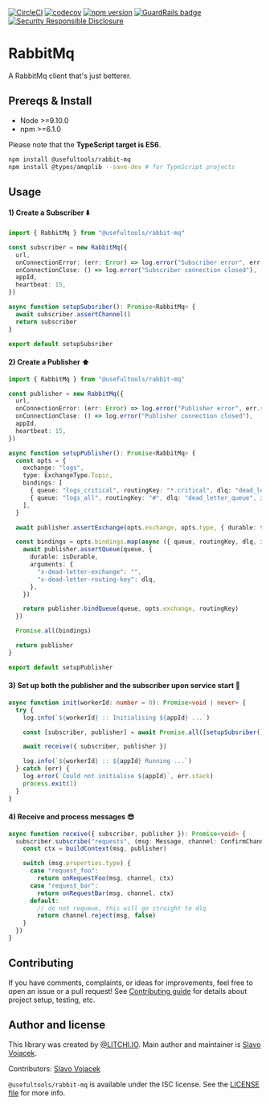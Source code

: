 [![CircleCI](https://circleci.com/gh/litchi-io/rabbit-mq.svg?style=svg)](https://circleci.com/gh/litchi-io/rabbit-mq)
[![codecov](https://codecov.io/gh/litchi-io/rabbit-mq/branch/master/graph/badge.svg)](https://codecov.io/gh/litchi-io/rabbit-mq)
[![npm version](https://img.shields.io/npm/v/@usefultools/rabbit-mq.svg)](https://www.npmjs.com/package/@usefultools/rabbit-mq)
[![GuardRails badge](https://badges.production.guardrails.io/litchi-io/rabbit-mq.svg)](https://www.guardrails.io)
[![Security Responsible Disclosure](https://img.shields.io/badge/Security-Responsible%20Disclosure-yellow.svg)](https://github.com/litchi-io/rabbit-mq/blob/master/SECURITY.md)

# RabbitMq

A RabbitMq client that's just betterer.

## Prereqs & Install

* Node >=9.10.0
* npm >=6.1.0

Please note that the **TypeScript target is ES6**.

```sh
npm install @usefultools/rabbit-mq
npm install @types/amqplib --save-dev # for TypeScript projects
```

## Usage

#### 1) Create a Subscriber ⬇️

```typescript
import { RabbitMq } from "@usefultools/rabbit-mq"

const subscriber = new RabbitMq({
  url,
  onConnectionError: (err: Error) => log.error("Subscriber error", err.stack),
  onConnectionClose: () => log.error("Subscriber connection closed"),
  appId,
  heartbeat: 15,
})

async function setupSubsriber(): Promise<RabbitMq> {
  await subscriber.assertChannel()
  return subscriber
}

export default setupSubsriber

```

#### 2) Create a Publisher ⬆️

```typescript
import { RabbitMq } from "@usefultools/rabbit-mq"

const publisher = new RabbitMq({
  url,
  onConnectionError: (err: Error) => log.error("Publisher error", err.stack),
  onConnectionClose: () => log.error("Publisher connection closed"),
  appId,
  heartbeat: 15,
})

async function setupPublisher(): Promise<RabbitMq> {
  const opts = {
    exchange: "logs",
    type: ExchangeType.Topic,
    bindings: [
      { queue: "logs_critical", routingKey: "*.critical", dlq: "dead_letter_queue", isDurable: true },
      { queue: "logs_all", routingKey: "#", dlq: "dead_letter_queue", isDurable: true },
    ],
  }

  await publisher.assertExchange(opts.exchange, opts.type, { durable: true })

  const bindings = opts.bindings.map(async ({ queue, routingKey, dlq, isDurable }) => {
    await publisher.assertQueue(queue, {
      durable: isDurable,
      arguments: {
        "x-dead-letter-exchange": "",
        "x-dead-letter-routing-key": dlq,
      },
    })

    return publisher.bindQueue(queue, opts.exchange, routingKey)
  })

  Promise.all(bindings)

  return publisher
}

export default setupPublisher

```

#### 3) Set up both the publisher and the subscriber upon service start 🔌

```typescript
async function init(workerId: number = 0): Promise<void | never> {
  try {
    log.info(`${workerId} :: Initialising ${appId} ...`)

    const [subscriber, publisher] = await Promise.all([setupSubsriber(), setupPublisher()])

    await receive({ subscriber, publisher })

    log.info(`${workerId} :: ${appId} Running ...`)
  } catch (err) {
    log.error(`Could not initialise ${appId}`, err.stack)
    process.exit(1)
  }
}

```

#### 4) Receive and process messages 😎

```typescript
async function receive({ subscriber, publisher }): Promise<void> {
  subscriber.subscribe("requests", (msg: Message, channel: ConfirmChannel) => {
    const ctx = buildContext(msg, publisher)

    switch (msg.properties.type) {
      case "request_foo":
        return onRequestFoo(msg, channel, ctx)
      case "request_bar":
        return onRequestBar(msg, channel, ctx)
      default:
        // do not requeue, this will go straight to dlq
        return channel.reject(msg, false)
    }
  })
}

```

## Contributing

If you have comments, complaints, or ideas for improvements, feel free to open an issue or a pull request! See [Contributing guide](./CONTRIBUTING.md) for details about project setup, testing, etc.

## Author and license

This library was created by [@LITCHI.IO](https://github.com/litchi-io). Main author and maintainer is [Slavo Vojacek](https://github.com/slavovojacek).

Contributors: [Slavo Vojacek](https://github.com/slavovojacek)

`@usefultools/rabbit-mq` is available under the ISC license. See the [LICENSE file](./LICENSE.txt) for more info.
